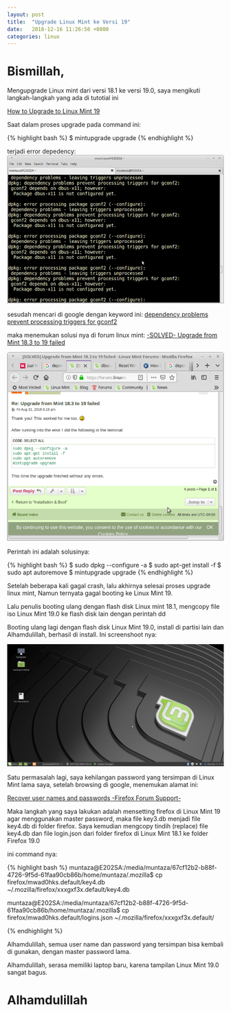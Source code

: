 ```yaml
---
layout: post
title:  "Upgrade Linux Mint ke Versi 19"
date:   2018-12-16 11:26:56 +0800
categories: linux
---
```


# Bismillah,

Mengupgrade Linux mint dari versi 18.1 ke versi 19.0, saya mengikuti langkah-langkah yang ada di tutotial ini

[How to Upgrade to Linux Mint 19](https://www.tecmint.com/upgrade-to-linux-mint-19/)

Saat dalam proses upgrade pada command ini:

{% highlight bash %}
$ mintupgrade upgrade
{% endhighlight %}

terjadi error depedency:
![Gambar1](/assets/mint_19_a1.png)

sesudah mencari di google dengan keyword ini:
[dependency problems prevent processing triggers for gconf2](https://www.google.com/search?q=dependency+problems+prevent+processing+triggers+for+gconf2)

maka menemukan solusi nya di forum linux mint:
[-SOLVED- Upgrade from Mint 18.3 to 19 failed](https://forums.linuxmint.com/viewtopic.php?t=276547)

![Gambar1](/assets/mint_19_b.png)

Perintah ini adalah solusinya:

{% highlight bash %}
$ sudo dpkg --configure -a
$ sudo apt-get install -f
$ sudo apt autoremove
$ mintupgrade upgrade
{% endhighlight %}

Setelah beberapa kali gagal crash, lalu akhirnya selesai proses upgrade linux mint, Namun ternyata gagal booting ke Linux Mint 19.

Lalu penulis booting ulang dengan flash disk Linux mint 18.1, mengcopy file iso Linux Mint 19.0 ke flash disk lain dengan perintah dd

Booting ulang lagi dengan flash disk Linux Mint 19.0, install di partisi lain dan Alhamdulillah, berhasil di install. Ini screenshoot nya:

![Gambar2](/assets/Linux_mint_desktop.png)

Satu permasalah lagi, saya kehilangan password yang tersimpan di Linux Mint lama saya, setelah browsing di google, menemukan alamat ini:

[Recover user names and passwords -Firefox Forum Support-](https://support.mozilla.org/en-US/questions/1189667)

Maka langkah yang saya lakukan adalah mensetting firefox di Linux Mint 19 agar menggunakan master password, maka file key3.db menjadi file key4.db di folder firefox. Saya kemudian mengcopy tindih (replace) file key4.db dan file login.json dari folder firefox di Linux Mint 18.1 ke folder Firefox 19.0

ini command nya:


{% highlight bash %}
muntaza@E202SA:/media/muntaza/67cf12b2-b88f-4726-9f5d-61faa90cb86b/home/muntaza/.mozilla$ cp firefox/mwad0hks.default/key4.db ~/.mozilla/firefox/xxxgxf3x.default/key4.db

muntaza@E202SA:/media/muntaza/67cf12b2-b88f-4726-9f5d-61faa90cb86b/home/muntaza/.mozilla$ cp firefox/mwad0hks.default/logins.json ~/.mozilla/firefox/xxxgxf3x.default/

{% endhighlight %}

Alhamdulillah, semua user name dan password yang tersimpan bisa kembali di gunakan, dengan master password lama.

Alhamdulillah, serasa memiliki laptop baru, karena tampilan Linux Mint 19.0 sangat bagus.

# Alhamdulillah
